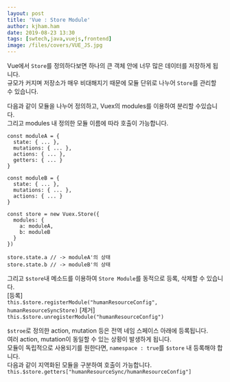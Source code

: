 ```yaml
---
layout: post
title: 'Vue : Store Module'
author: kjham.ham
date: 2019-08-23 13:30
tags: [swtech,java,vuejs,frontend]
image: /files/covers/VUE_JS.jpg
---
```


Vue에서 `Store`를 정의하다보면 하나의 큰 객체 안에 너무 많은 데이터를 저장하게 됩니다.  
규모가 커지며 저장소가 매우 비대해지기 때문에 모듈 단위로 나누어 `Store`를 관리할 수 있습니다.  

다음과 같이 모듈을 나누어 정의하고, Vuex의 modules를 이용하여 분리할 수있습니다.  
그리고 modules 내 정의한 모듈 이름에 따라 호출이 가능합니다.  
~~~vue
const moduleA = {
  state: { ... },
  mutations: { ... },
  actions: { ... },
  getters: { ... }
}

const moduleB = {
  state: { ... },
  mutations: { ... },
  actions: { ... }
}

const store = new Vuex.Store({
  modules: {
    a: moduleA,
    b: moduleB
  }
})

store.state.a // -> moduleA'의 상태
store.state.b // -> moduleB'의 상태
~~~

그리고 `$store`내 메소드를 이용하여 `Store Module`를 동적으로 등록, 삭제할 수 있습니다.  
[등록]  
`this.$store.registerModule("humanResourceConfig", humanResourceSyncStore)`
[제거]  
`this.$store.unregisterModule("humanResourceConfig")`

`$stroe`로 정의한 action, mutation 등은 전역 네임 스페이스 아래에 등록됩니다.  
여러 action, mutation이 동일할 수 있는 상황이 발생하게 됩니다.  
모듈이 독립적으로 사용되기를 원한다면, `namespace : true`를 `$store` 내 등록해야 합니다.  
다음과 같이 지역화된 모듈을 구분하여 호출이 가능합니다.  
`this.$store.getters["humanResourceSync/humanResourceConfig"]`

